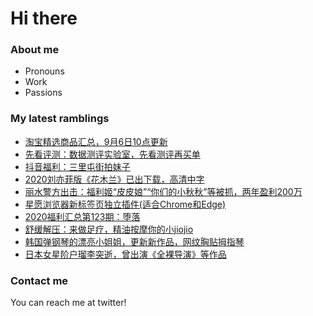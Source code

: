 # Hi there 

### About me
- Pronouns
- Work
- Passions 

### My latest ramblings
<!-- BLOGPOSTS:START -->
- [淘宝精选商品汇总，9月6日10点更新](https://fuliba2020.net/99.html)
- [先看评测：数据测评实验室，先看测评再买单](https://fuliba2020.net/prelook.html)
- [抖音福利：三里屯街拍妹子](https://fuliba2020.net/sanlitun.html)
- [2020刘亦菲版《花木兰》已出下载，高清中字](https://fuliba2020.net/mulan.html)
- [丽水警方出击：福利姬“皮皮娘”“你们的小秋秋”等被抓，两年盈利200万](https://fuliba2020.net/pipiniang.html)
- [星愿浏览器新标签页独立插件(适合Chrome和Edge)](https://fuliba2020.net/xingyuan.html)
- [2020福利汇总第123期：堕落](https://fuliba2020.net/2020123.html)
- [舒缓解压：来做足疗，精油按摩你的小jiojio](https://fuliba2020.net/jiojio.html)
- [韩国弹钢琴的漂亮小姐姐，更新新作品，网纹胸贴拇指琴](https://fuliba2020.net/leezy.html)
- [日本女星阶户瑠李突逝，曾出演《全裸导演》等作品](https://fuliba2020.net/ruriponta.html)
<!-- BLOGPOSTS:END -->

### Contact me
You can reach me at twitter!
